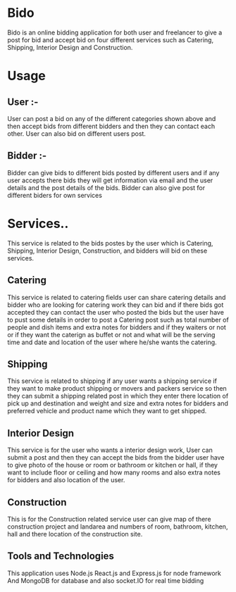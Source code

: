 # Bido
Bido is an online bidding application for both user and freelancer to give a post for bid and accept bid on four
different services such as Catering, Shipping, Interior Design and Construction.
# Usage
## User :-
User can post a bid on any of the different categories shown above and then accept 
bids from different bidders and then they can contact each other.
User can also bid on different users post.
## Bidder :-
Bidder can give bids to different bids posted by different users
and if any user accepts there bids they will get information via email and the user details
and the post details of the bids.
Bidder can also give post for different biders for own services
# Services..
This service is related to the bids postes by the user which is Catering, Shipping, Interior Design, Construction, and bidders will bid on these services.
## Catering
This service is related to catering fields user can share catering details and bidder who are looking for catering work they can bid and if there bids
got accepted they can contact the user who posted the bids but the user have to pust some details in order to post a Catering post 
such as total number of people and dish items and extra
notes for bidders and if they waiters or not or if they want the caterign as buffet or not and what will be the serving time and date and location
of the user where he/she wants the catering.
## Shipping
This service is related to shipping if any user wants a shipping service if they want to make product shipping or movers and packers service so
then they can submit a shipping related post in which they enter there location of pick up and destination and weight and size and extra notes for bidders and
preferred vehicle and product name which they want to get shipped.
## Interior Design
This service is for the user who wants a interior design work, User can submit a post and then they can accept the bids from the bidder
user have to give photo of the house or room or bathroom or kitchen or hall, if they want to include floor or ceiling and how many rooms and
also extra notes for bidders and also location of the user.
## Construction
This is for the Construction related service user can give map of there construction project and landarea and numbers of room, bathroom, kitchen, hall
and there location of the construction site.
## Tools and Technologies
This application uses Node.js React.js and Express.js for node framework And MongoDB for database and also socket.IO for real time bidding 
